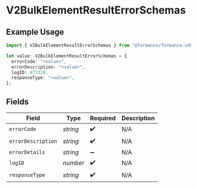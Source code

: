 # V2BulkElementResultErrorSchemas

## Example Usage

```typescript
import { V2BulkElementResultErrorSchemas } from "@formance/formance-sdk/sdk/models/shared";

let value: V2BulkElementResultErrorSchemas = {
  errorCode: "<value>",
  errorDescription: "<value>",
  logID: 873320,
  responseType: "<value>",
};
```

## Fields

| Field              | Type               | Required           | Description        |
| ------------------ | ------------------ | ------------------ | ------------------ |
| `errorCode`        | *string*           | :heavy_check_mark: | N/A                |
| `errorDescription` | *string*           | :heavy_check_mark: | N/A                |
| `errorDetails`     | *string*           | :heavy_minus_sign: | N/A                |
| `logID`            | *number*           | :heavy_check_mark: | N/A                |
| `responseType`     | *string*           | :heavy_check_mark: | N/A                |